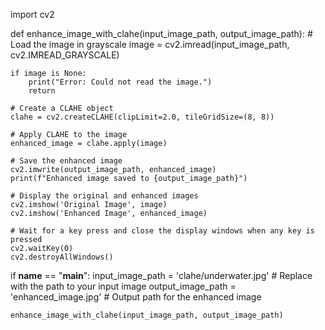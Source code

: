 import cv2

def enhance_image_with_clahe(input_image_path, output_image_path):
    # Load the image in grayscale
    image = cv2.imread(input_image_path, cv2.IMREAD_GRAYSCALE)

    if image is None:
        print("Error: Could not read the image.")
        return

    # Create a CLAHE object
    clahe = cv2.createCLAHE(clipLimit=2.0, tileGridSize=(8, 8))

    # Apply CLAHE to the image
    enhanced_image = clahe.apply(image)

    # Save the enhanced image
    cv2.imwrite(output_image_path, enhanced_image)
    print(f"Enhanced image saved to {output_image_path}")

    # Display the original and enhanced images
    cv2.imshow('Original Image', image)
    cv2.imshow('Enhanced Image', enhanced_image)

    # Wait for a key press and close the display windows when any key is pressed
    cv2.waitKey(0)
    cv2.destroyAllWindows()

if __name__ == "__main__":
    input_image_path = 'clahe/underwater.jpg'  # Replace with the path to your input image
    output_image_path = 'enhanced_image.jpg'  # Output path for the enhanced image

    enhance_image_with_clahe(input_image_path, output_image_path)
